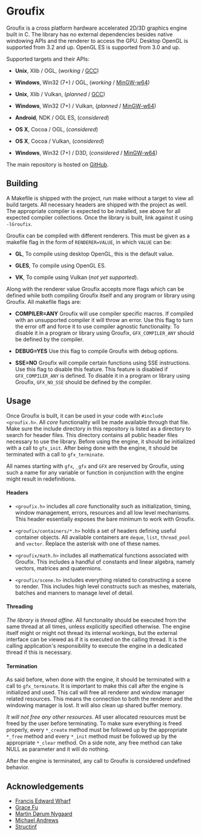 # Groufix

Groufix is a cross platform hardware accelerated 2D/3D graphics engine built in C. The library has no external dependencies besides native windowing APIs and the renderer to access the GPU. Desktop OpenGL is supported from 3.2 and up. OpenGL ES is supported from 3.0 and up.

Supported targets and their APIs:

* __Unix__, Xlib / OGL, (_working_ / [GCC](https://gcc.gnu.org/))

* __Windows__, Win32 (7+) / OGL, (_working_ / [MinGW-w64](http://mingw-w64.sourceforge.net/))

* __Unix__, Xlib / Vulkan, (_planned_ / [GCC](https://gcc.gnu.org/))

* __Windows__, Win32 (7+) / Vulkan, (_planned_ / [MinGW-w64](http://mingw-w64.sourceforge.net/))

* __Android__, NDK / OGL ES, (_considered_)

* __OS X__, Cocoa / OGL, (_considered_)

* __OS X__, Cocoa / Vulkan, (_considered_)

* __Windows__, Win32 (7+) / D3D, (_considered_ / [MinGW-w64](http://mingw-w64.sourceforge.net/))

The main repository is hosted on [GitHub](https://github.com/Ckef/Groufix).


## Building

A Makefile is shipped with the project, run make without a target to view all build targets. All necessary headers are shipped with the project as well. The appropriate compiler is expected to be installed, see above for all expected compiler collections. Once the library is built, link against it using `-lGroufix`.

Groufix can be compiled with different renderers. This must be given as a makefile flag in the form of `RENDERER=VALUE`, in which `VALUE` can be:

* __GL__, To compile using desktop OpenGL, this is the default value.

* __GLES__, To compile using OpenGL ES.

* __VK__, To compile using Vulkan (_not yet supported_).

Along with the renderer value Groufix accepts more flags which can be defined while both compiling Groufix itself and any program or library using Groufix. All makefile flags are:

* __COMPILER=ANY__ Groufix will use compiler specific macros. If compiled with an unsupported compiler it will throw an error. Use this flag to turn the error off and force it to use compiler agnostic functionality. To disable it in a program or library using Groufix, `GFX_COMPILER_ANY` should be defined by the compiler.

* __DEBUG=YES__ Use this flag to compile Groufix with debug options.

* __SSE=NO__ Groufix will compile certain functions using SSE instructions. Use this flag to disable this feature. This feature is disabled if `GFX_COMPILER_ANY` is defined. To disable it in a program or library using Groufix, `GFX_NO_SSE` should be defined by the compiler.


## Usage

Once Groufix is built, it can be used in your code with `#include <groufix.h>`. All _core_ functionality will be made available through that file. Make sure the include directory in this repository is listed as a directory to search for header files. This directory contains all public header files necessary to use the library. Before using the engine, it should be initialized with a call to `gfx_init`. After being done with the engine, it should be terminated with a call to `gfx_terminate`.

All names starting with `gfx`, `_gfx` and `GFX` are reserved by Groufix, using such a name for any variable or function in conjunction with the engine might result in redefinitions.


#### Headers

* `<groufix.h>` includes all _core_ functionality such as initialization, timing, window management, errors, resources and all low level mechanisms. This header essentially exposes the bare minimum to work with Groufix.

* `<groufix/containers/*.h>` holds a set of headers defining useful container objects. All available containers are `deque`, `list`, `thread_pool` and `vector`. Replace the asterisk with one of these names.

* `<groufix/math.h>` includes all mathematical functions associated with Groufix. This includes a handful of constants and linear algebra, namely vectors, matrices and quaternions.

* `<groufix/scene.h>` includes everything related to constructing a scene to render. This includes high level constructs such as meshes, materials, batches and manners to manage level of detail.


#### Threading

_The library is thread affine_. All functonality should be executed from the same thread at all times, unless explicitly specified otherwise. The engine itself might or might not thread its internal workings, but the external interface can be viewed as if it is executed on the calling thread. It is the calling application's responsibility to execute the engine in a dedicated thread if this is necessary.


#### Termination

As said before, when done with the engine, it should be terminated with a call to `gfx_terminate`. It is important to make this call after the engine is initialized and used. This call will free all renderer and window manager related resources. This means the connection to both the renderer and the windowing manager is lost. It will also clean up shared buffer memory.

_It will not free any other resources_. All user allocated resources must be freed by the user before terminating. To make sure everything is freed properly, every `*_create` method must be followed up by the appropriate `*_free` method and every `*_init` method must be followed up by the appropriate `*_clear` method. On a side note, any free method can take NULL as parameter and it will do nothing.

After the engine is terminated, any call to Groufix is considered undefined behavior.


## Acknowledgements

* [Francis Edward Wharf](https://github.com/Xeom)
* [Grace Fu](http://github.com/thomastanck)
* [Martin Dørum Nygaard](https://github.com/mortie)
* [Michael Andrews](https://github.com/andrewsmike)
* [Structinf](https://github.com/xdot)
